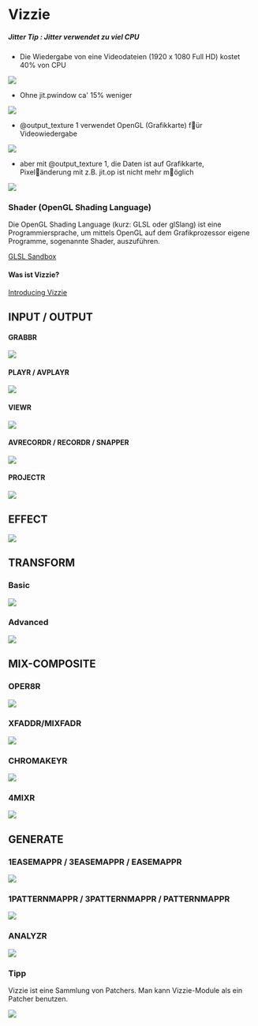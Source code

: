 # Vizzie

##### Jitter Tip : Jitter verwendet zu viel CPU

- Die Wiedergabe von eine Videodateien (1920 x 1080 Full HD) kostet 40% von CPU
 
![](K10/tipp1.png)

- Ohne jit.pwindow ca' 15% weniger

![](K10/tipp2.png)

- @output_texture 1 verwendet OpenGL (Grafikkarte) f￿ür Videowiedergabe 

![](K10/tipp3.png)

- aber mit @output_texture 1, die Daten ist auf Grafikkarte, Pixel￿änderung mit z.B. jit.op ist nicht mehr m￿öglich

 ![](K10/tipp4.png)
 
 
### Shader (OpenGL Shading Language)

Die OpenGL Shading Language (kurz: GLSL oder glSlang) ist eine Programmiersprache, um mittels OpenGL auf dem Grafikprozessor eigene Programme, sogenannte Shader, auszuführen.


[GLSL Sandbox](http://glslsandbox.com/)

#### Was ist Vizzie?
[Introducing Vizzie](https://cycling74.com/articles/introducing-vizzie)



## INPUT / OUTPUT

#### GRABBR

![](K10/grabber.png)

#### PLAYR / AVPLAYR

![](K10/playr.png)

#### VIEWR
![](K10/viewr.png)

#### AVRECORDR / RECORDR / SNAPPER

![](K10/recordr.png)

#### PROJECTR

![](K10/projectr.png)

## EFFECT

![](K10/effects.png)

## TRANSFORM

### Basic
![](K10/transform1.png)

### Advanced
![](K10/transform2.png)

## MIX-COMPOSITE

### OPER8R
![](K10/oper8r.png)

### XFADDR/MIXFADR
![](K10/fade.png)

### CHROMAKEYR
![](K10/chromakeyr.png)

### 4MIXR
![](K10/4mixr.png)

## GENERATE

### 1EASEMAPPR / 3EASEMAPPR / EASEMAPPR
![](K10/easemappr.png)

### 1PATTERNMAPPR / 3PATTERNMAPPR / PATTERNMAPPR
![](K10/patternmappr.png)

### ANALYZR
![](K10/analyzr.png)


### Tipp
Vizzie ist eine Sammlung von Patchers.
Man kann Vizzie-Module als ein Patcher benutzen.

![](K10/tipp.png)



